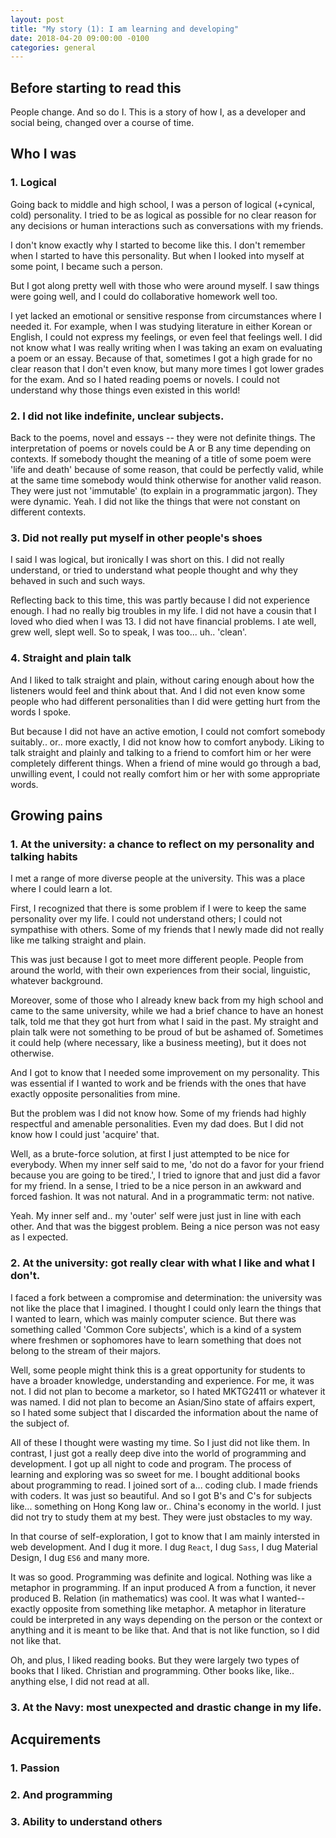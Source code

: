```yaml
---
layout: post
title: "My story (1): I am learning and developing"
date: 2018-04-20 09:00:00 -0100
categories: general
---
```

## Before starting to read this
People change. And so do I. This is a story of how I, as a developer and social being, changed over a course of time. 

## Who I was

### 1. Logical
Going back to middle and high school, I was a person of logical (+cynical, cold) personality. I tried to be as logical as possible for no clear reason for any decisions or human interactions such as conversations with my friends. 

I don't know exactly why I started to become like this. I don't remember when I started to have this personality. But when I looked into myself at some point, I became such a person. 

But I got along pretty well with those who were around myself. I saw things were going well, and I could do collaborative homework well too. 

I yet lacked an emotional or sensitive response from circumstances where I needed it. For example, when I was studying literature in either Korean or English, I could not express my feelings, or even feel that feelings well. I did not know what I was really writing when I was taking an exam on evaluating a poem or an essay. Because of that, sometimes I got a high grade for no clear reason that I don't even know, but many more times I got lower grades for the exam. And so I hated reading poems or novels. I could not understand why those things even existed in this world!  

### 2. I did not like indefinite, unclear subjects. 
Back to the poems, novel and essays -- they were not definite things. The interpretation of poems or novels could be A or B any time depending on contexts. If somebody thought the meaning of a title of some poem were 'life and death' because of some reason, that could be perfectly valid, while at the same time somebody would think otherwise for another valid reason. They were just not 'immutable' (to explain in a programmatic jargon). They were dynamic. Yeah. I did not like the things that were not constant on different contexts.   

### 3. Did not really put myself in other people's shoes
I said I was logical, but ironically I was short on this. I did not really understand, or tried to understand what people thought and why they behaved in such and such ways. 

Reflecting back to this time, this was partly because I did not experience enough. I had no really big troubles in my life. I did not have a cousin that I loved who died when I was 13. I did not have financial problems. I ate well, grew well, slept well. So to speak, I was too... uh.. 'clean'.  

### 4. Straight and plain talk
And I liked to talk straight and plain, without caring enough about how the listeners would feel and think about that. And I did not even know some people who had different personalities than I did were getting hurt from the words I spoke. 

But because I did not have an active emotion, I could not comfort somebody suitably.. or.. more exactly, I did not know how to comfort anybody. Liking to talk straight and plainly and talking to a friend to comfort him or her were completely different things. When a friend of mine would go through a bad, unwilling event, I could not really comfort him or her with some appropriate words. 

## Growing pains

### 1. At the university: a chance to reflect on my personality and talking habits
I met a range of more diverse people at the university. This was a place where I could learn a lot.

First, I recognized that there is some problem if I were to keep the same personality over my life. I could not understand others; I could not sympathise with others. Some of my friends that I newly made did not really like me talking straight and plain. 

This was just because I got to meet more different people. People from around the world, with their own experiences from their social, linguistic, whatever background. 

Moreover, some of those who I already knew back from my high school and came to the same university, while we had a brief chance to have an honest talk, told me that they got hurt from what I said in the past. My straight and plain talk were not something to be proud of but be ashamed of. Sometimes it could help (where necessary, like a business meeting), but it does not otherwise.  

And I got to know that I needed some improvement on my personality. This was essential if I wanted to work and be friends with the ones that have exactly opposite personalities from mine. 

But the problem was I did not know how. Some of my friends had highly respectful and amenable personalities. Even my dad does. But I did not know how I could just 'acquire' that. 

Well, as a brute-force solution, at first I just attempted to be nice for everybody. When my inner self said to me, 'do not do a favor for your friend because you are going to be tired.', I tried to ignore that and just did a favor for my friend. In a sense, I tried to be a nice person in an awkward and forced fashion. It was not natural. And in a programmatic term: not native. 

Yeah. My inner self and.. my 'outer' self were just just in line with each other. And that was the biggest problem. Being a nice person was not easy as I expected. 

### 2. At the university: got really clear with what I like and what I don't. 

I faced a fork between a compromise and determination: the university was not like the place that I imagined. I thought I could only learn the things that I wanted to learn, which was mainly computer science. But there was something called 'Common Core subjects', which is a kind of a system where freshmen or sophomores have to learn something that does not belong to the stream of their majors. 

Well, some people might think this is a great opportunity for students to have a broader knowledge, understanding and experience. For me, it was not. I did not plan to become a marketor, so I hated MKTG2411 or whatever it was named. I did not plan to become an Asian/Sino state of affairs expert, so I hated some subject that I discarded the information about the name of the subject of. 

All of these I thought were wasting my time. So I just did not like them. In contrast, I just got a really deep dive into the world of programming and development. I got up all night to code and program. The process of learning and exploring was so sweet for me. I bought additional books about programming to read. I joined sort of a... coding club. I made friends with coders. It was just so beautiful. And so I got B's and C's for subjects like... something on Hong Kong law or.. China's economy in the world. I just did not try to study them at my best. They were just obstacles to my way. 

In that course of self-exploration, I got to know that I am mainly intersted in web development. And I dug it more. I dug `React`, I dug `Sass`, I dug Material Design, I dug `ES6` and many more. 

It was so good. Programming was definite and logical. Nothing was like a metaphor in programming. If an input produced A from a function, it never produced B. Relation (in mathematics) was cool. It was what I wanted--exactly opposite from something like metaphor. A metaphor in literature could be interpreted in any ways depending on the person or the context or anything and it is meant to be like that. And that is not like function, so I did not like that.  

Oh, and plus, I liked reading books. But they were largely two types of books that I liked. Christian and programming. Other books like, like.. anything else, I did not read at all. 

### 3. At the Navy: most unexpected and drastic change in my life. 

## Acquirements

### 1. Passion

### 2. And programming

### 3. Ability to understand others